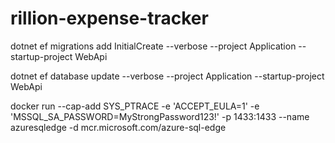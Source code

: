 # rillion-expense-tracker


dotnet ef migrations add InitialCreate --verbose --project Application --startup-project WebApi

dotnet ef database update --verbose --project Application --startup-project WebApi     

docker run --cap-add SYS_PTRACE -e 'ACCEPT_EULA=1' -e 'MSSQL_SA_PASSWORD=MyStrongPassword123!' -p 1433:1433 --name azuresqledge -d mcr.microsoft.com/azure-sql-edge
